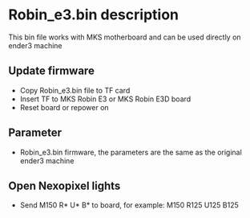 # Robin_e3.bin description
This bin file works with MKS motherboard and can be used directly on ender3 machine

## Update firmware
- Copy Robin_e3.bin file to TF card
- Insert TF to MKS Robin E3 or MKS Robin E3D board
- Reset board or repower on

## Parameter
- Robin_e3.bin firmware, the parameters are the same as the original ender3 machine

## Open Nexopixel lights
- Send M150 R* U* B* to board, for example: M150 R125 U125 B125

